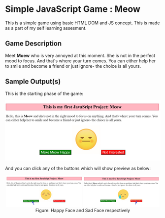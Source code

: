 # Simple JavaScript Game : Meow

This is a simple game using basic HTML DOM and JS concept. This is made as a part of my self learning assesment.

## Game Description

Meet <b>Moew</b> who is very annoyed at this moment. She is not in the perfect mood to focus. And that's where your turn comes. You can either help her to smile and become a friend or just ignore- the choice is all yours.

## Sample Output(s)

This is the starting phase of the game:

![mood](https://github.com/roypriyanka7/Simple-JavaScript-Game/blob/master/overview_image1.jpg)

And you can click any of the buttons which will show preview as below:
<p align="center">
<img src= "https://github.com/roypriyanka7/Simple-JavaScript-Game/blob/master/overview_image2.jpg" width="49%">
<img src= "https://github.com/roypriyanka7/Simple-JavaScript-Game/blob/master/overview_image3.jpg" width="49%">
Figure: Happy Face and Sad Face respectively
</p>
